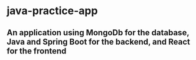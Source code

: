 # java-practice-app

## An application using MongoDb for the database, Java and Spring Boot for the backend, and React for the frontend

